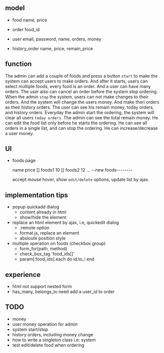## model

* food
    name, price

* order
    food_id

* user
    email, password, name, orders, money

* history_order
    name, price, remain_price

## function

  The admin can add a couple of foods and press a button `start` to make the system can accept users to make orders. And after it starts, users can select multiple foods, every food is an order. And a user can have many orders. The user also can cancel an order before the system stop ordering.
  When the admin `stop` the system, users can not make changes to their orders. And the system will change the users money. And make theri orders as their history orders.
  The user can see his remain money, today orders, and history orders. Everyday the admin start the ordering, the system will clear all users `today orders`. 
  The admin can see the total remain money. He can edit the food list only before he starts the ordering. He can see all orders in a single list, and can stop the ordering. He can increase/decrease a user money.

## UI

* foods page
 
     name       price 
  [] foods1     10
  [] foods2     12
    ...
    --new foods--------

  accept mouse hover, show `edit/delete` options, update list by ajax.

## implementation tips

* popup quickadd dialog
    - content already in html 
    - show/hide the element
* replace an html element by ajax, i.e, quickedit dialog
    - :remote option
    - format.js, replace an element
    - absloute position style
* multiple operation on foods (checkbox group)
    - form_for(path, method)
    - check_box_tag 'food_ids[]'
    - param[:food_ids].each do id.to_i end

## experience

* html not support nested form
* has_many, belongs_to need add a user_id to order

## TODO

* money
* user money operation for admin
* system start/stop
* history orders, including money change
* how to write a singleton class i.e: system
* test edit/delete food when ordering

